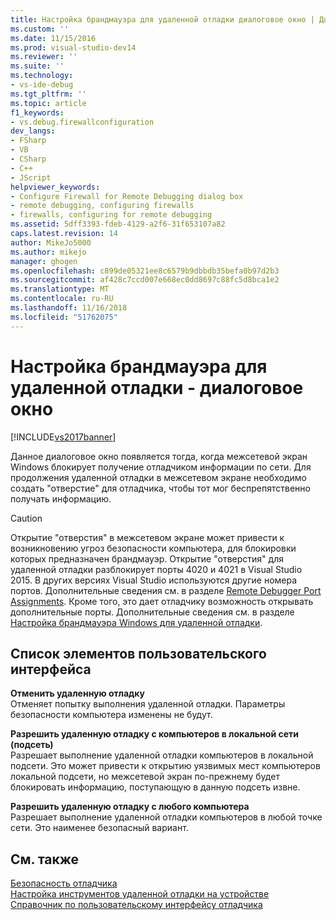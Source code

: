 ```yaml
---
title: Настройка брандмауэра для удаленной отладки диалоговое окно | Документация Майкрософт
ms.custom: ''
ms.date: 11/15/2016
ms.prod: visual-studio-dev14
ms.reviewer: ''
ms.suite: ''
ms.technology:
- vs-ide-debug
ms.tgt_pltfrm: ''
ms.topic: article
f1_keywords:
- vs.debug.firewallconfiguration
dev_langs:
- FSharp
- VB
- CSharp
- C++
- JScript
helpviewer_keywords:
- Configure Firewall for Remote Debugging dialog box
- remote debugging, configuring firewalls
- firewalls, configuring for remote debugging
ms.assetid: 5dff3393-fdeb-4129-a2f6-31f653107a82
caps.latest.revision: 14
author: MikeJo5000
ms.author: mikejo
manager: ghogen
ms.openlocfilehash: c899de05321ee8c6579b9dbbdb35befa0b97d2b3
ms.sourcegitcommit: af428c7ccd007e668ec0dd8697c88fc5d8bca1e2
ms.translationtype: MT
ms.contentlocale: ru-RU
ms.lasthandoff: 11/16/2018
ms.locfileid: "51762075"
---
```

# <a name="configure-firewall-for-remote-debugging-dialog-box"></a>Настройка брандмауэра для удаленной отладки - диалоговое окно
[!INCLUDE[vs2017banner](../includes/vs2017banner.md)]

Данное диалоговое окно появляется тогда, когда межсетевой экран Windows блокирует получение отладчиком информации по сети. Для продолжения удаленной отладки в межсетевом экране необходимо создать "отверстие" для отладчика, чтобы тот мог беспрепятственно получать информацию.  
  
> [!CAUTION]
>  Открытие "отверстия" в межсетевом экране может привести к возникновению угроз безопасности компьютера, для блокировки которых предназначен брандмауэр. Открытие "отверстия" для удаленной отладки разблокирует порты 4020 и 4021 в Visual Studio 2015. В других версиях Visual Studio используются другие номера портов. Дополнительные сведения см. в разделе [Remote Debugger Port Assignments](../debugger/remote-debugger-port-assignments.md). Кроме того, это дает отладчику возможность открывать дополнительные порты. Дополнительные сведения см. в разделе [Настройка брандмауэра Windows для удаленной отладки](../debugger/configure-the-windows-firewall-for-remote-debugging.md).  
  
## <a name="uielement-list"></a>Список элементов пользовательского интерфейса  
 **Отменить удаленную отладку**  
 Отменяет попытку выполнения удаленной отладки. Параметры безопасности компьютера изменены не будут.  
  
 **Разрешить удаленную отладку с компьютеров в локальной сети (подсеть)**  
 Разрешает выполнение удаленной отладки компьютеров в локальной подсети. Это может привести к открытию уязвимых мест компьютеров локальной подсети, но межсетевой экран по-прежнему будет блокировать информацию, поступающую в данную подсеть извне.  
  
 **Разрешить удаленную отладку с любого компьютера**  
 Разрешает выполнение удаленной отладки компьютеров в любой точке сети. Это наименее безопасный вариант.  
  
## <a name="see-also"></a>См. также  
 [Безопасность отладчика](../debugger/debugger-security.md)   
 [Настройка инструментов удаленной отладки на устройстве](http://msdn.microsoft.com/library/90f45630-0d26-4698-8c1f-63f85a12db9c)   
 [Справочник по пользовательскому интерфейсу отладчика](../debugger/debugging-user-interface-reference.md)



